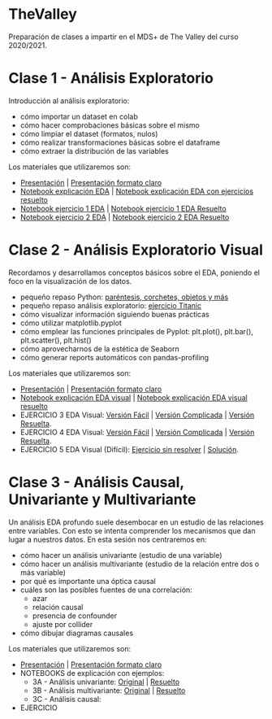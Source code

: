 # TheValley
Preparación de clases a impartir en  el MDS+ de The Valley del curso 2020/2021.

# Clase 1 - Análisis Exploratorio
Introducción al análisis exploratorio: 
- cómo importar un dataset en colab
- cómo hacer comprobaciones básicas sobre el mismo
- cómo limpiar el dataset (formatos, nulos)
- cómo realizar transformaciones básicas sobre el dataframe
- cómo extraer la distribución de las variables

Los materiales que utilizaremos son:
- [Presentación](https://docs.google.com/presentation/d/1IT6OVy9YS_sbgHF2oU9D0L--fZiyUfij7NxVhu3cAdg/edit?usp=sharing) | [Presentación formato claro](https://docs.google.com/presentation/d/1H04gE9N6dTgWJ7o9tgxZIHyXMNRD8HB97EKwotOWUng/edit?usp=sharing)
- [Notebook explicación EDA](https://colab.research.google.com/github/JotaBlanco/TheValley/blob/main/Notebooks/01-proceso-analisis-exploratorio/01___Proceso_analisis_exploratorio__sin_resolver_ejercicios.ipynb#scrollTo=cnHRaho3rsXS) | [Notebook explicación EDA con ejercicios resuelto](https://colab.research.google.com/github/JotaBlanco/TheValley/blob/main/Notebooks/01-proceso-analisis-exploratorio/01___Proceso_analisis_exploratorio.ipynb)  
- [Notebook ejercicio 1 EDA](https://colab.research.google.com/github/JotaBlanco/TheValley/blob/main/Notebooks/01-proceso-analisis-exploratorio/EJERCICIO_1__proceso_analisis_exploratorio_sin_resolver.ipynb#scrollTo=exi-HUGCoCae)   |   [Notebook ejercicio 1 EDA Resuelto](https://colab.research.google.com/github/JotaBlanco/TheValley/blob/main/Notebooks/01-proceso-analisis-exploratorio/EJERCICIO_1__proceso_analisis_exploratorio.ipynb)
- [Notebook ejercicio 2 EDA](https://colab.research.google.com/github/JotaBlanco/TheValley/blob/main/Notebooks/01-proceso-analisis-exploratorio/EJERCICIO_2__proceso_analisis_exploratorio_sin_resolver.ipynb)   |   [Notebook ejercicio 2 EDA Resuelto](https://colab.research.google.com/github/JotaBlanco/TheValley/blob/main/Notebooks/01-proceso-analisis-exploratorio/EJERCICIO_2__proceso_analisis_exploratorio.ipynb)



# Clase 2 - Análisis Exploratorio Visual
Recordamos y desarrollamos conceptos básicos sobre el EDA, poniendo el foco en la visualización de los datos.  
- pequeño repaso Python: [paréntesis, corchetes, objetos y más](https://colab.research.google.com/github/JotaBlanco/TheValley/blob/main/Notebooks/00___Peque%C3%B1o_repaso_de_formatos_tipos_par%C3%A9ntesis_corchetes.ipynb)
- pequeño repaso análisis exploratorio:  [ejercicio Titanic](https://colab.research.google.com/github/JotaBlanco/TheValley/blob/main/Notebooks/01-proceso-analisis-exploratorio/EJERCICIO_1__proceso_analisis_exploratorio.ipynb)
- cómo visualizar información siguiendo buenas prácticas
- cómo utilizar matplotlib.pyplot
- cómo emplear las funciones principales de Pyplot: plt.plot(), plt.bar(), plt.scatter(), plt.hist()
- cómo aprovecharnos de la estética de Seaborn
- cómo generar reports automáticos con pandas-profiling

Los materiales que utilizaremos son:
- [Presentación](https://docs.google.com/presentation/d/1N7MPSC7ntM-0ZEHlrN5xRTpT4uNDyU_o53GBvnojUx8/edit) | [Presentación formato claro](https://docs.google.com/presentation/d/1YS2POSE2xxyebvRIvpgQF5JQdAWE4ZkogvI7oKnqNoc/edit#slide=id.gb515a589a6_0_329)
- [Notebook explicación EDA visual](https://colab.research.google.com/github/JotaBlanco/TheValley/blob/main/Notebooks/02-analisis-exploratorio-visual/02___Analisis_exploratorio_visual_sin_resolver.ipynb#scrollTo=cnHRaho3rsXS) | [Notebook explicación EDA visual resuelto](https://colab.research.google.com/github/JotaBlanco/TheValley/blob/main/Notebooks/02-analisis-exploratorio-visual/02___Analisis_exploratorio_visual.ipynb)
- EJERCICIO 3 EDA Visual: [Versión Fácil](https://colab.research.google.com/github/JotaBlanco/TheValley/blob/main/Notebooks/02-analisis-exploratorio-visual/EJERCICIO_3___sin_resolver_nivel_FACIL.ipynb) | [Versión Complicada](https://colab.research.google.com/github/JotaBlanco/TheValley/blob/main/Notebooks/02-analisis-exploratorio-visual/EJERCICIO_3___sin_resolver_nivel_DIFICIL.ipynb) | [Versión Resuelta](https://colab.research.google.com/github/JotaBlanco/TheValley/blob/main/Notebooks/02-analisis-exploratorio-visual/EJERCICIO_3___EDA_Visual_Covid.ipynb). 
- EJERCICIO 4 EDA Visual: [Versión Fácil](https://colab.research.google.com/github/JotaBlanco/TheValley/blob/main/Notebooks/02-analisis-exploratorio-visual/EJERCICIO_4___sin_resolver_FACIL.ipynb) | [Versión Complicada](https://colab.research.google.com/github/JotaBlanco/TheValley/blob/main/Notebooks/02-analisis-exploratorio-visual/EJERCICIO_4___sin_resolver_DIFICIL.ipynb) | [Versión Resuelta](https://colab.research.google.com/github/JotaBlanco/TheValley/blob/main/Notebooks/02-analisis-exploratorio-visual/EJERCICIO_4___EDA_Visual_Barsa_Madrid.ipynb). 
- EJERCICIO 5 EDA Visual (Difícil): [Ejercicio sin resolver](https://colab.research.google.com/github/JotaBlanco/TheValley/blob/main/Notebooks/02-analisis-exploratorio-visual/EJERCICIO_5___EDA_Visual_Funcion_Scatter_sin_resolver.ipynb) | [Solución](https://colab.research.google.com/github/JotaBlanco/TheValley/blob/main/Notebooks/02-analisis-exploratorio-visual/EJERCICIO_5___EDA_Visual_Funcion_Scatter.ipynb).

# Clase 3 - Análisis Causal, Univariante y Multivariante
Un análisis EDA profundo suele desembocar en un estudio de las relaciones entre variables. Con esto se intenta comprender los mecanismos que dan lugar a nuestros datos. En esta sesión nos centraremos en:
- cómo hacer un análisis univariante (estudio de una variable)
- cómo hacer un análisis multivariante (estudio de la relación entre dos o más variable)
- por qué es importante una óptica causal
- cuáles son las posibles fuentes de una correlación:
  - azar
  - relación causal
  - presencia de confounder
  - ajuste por collider
- cómo dibujar diagramas causales

Los materiales que utilizaremos son:
- [Presentación](https://docs.google.com/presentation/d/1WNWGnLUyiGqwFf92V3V_szu3QTD_0EQY5GZjhFgen5Q/edit#slide=id.gb9a25a5f71_0_10) | [Presentación formato claro](https://docs.google.com/presentation/d/1WNWGnLUyiGqwFf92V3V_szu3QTD_0EQY5GZjhFgen5Q/edit#slide=id.gb9a25a5f71_0_10)
- NOTEBOOKS de explicación con ejemplos:
  - 3A - Análisis univariante: [Original](https://colab.research.google.com/github/JotaBlanco/TheValley/blob/main/Notebooks/03-analisis-univariante-causal-multivariante/03_A___Analisis_univariante_sin_resolver.ipynb) | [Resuelto](https://colab.research.google.com/github/JotaBlanco/TheValley/blob/main/Notebooks/03-analisis-univariante-causal-multivariante/03_A___Analisis_univariante.ipynb)
  - 3B - Análisis multivariante: [Original](https://colab.research.google.com/github/JotaBlanco/TheValley/blob/main/Notebooks/03-analisis-univariante-causal-multivariante/03_B___Analisis_multivariante_sin_resolver.ipynb) | [Resuelto](https://colab.research.google.com/github/JotaBlanco/TheValley/blob/main/Notebooks/03-analisis-univariante-causal-multivariante/03_B___Analisis_multivariante.ipynb)
  - 3C - Análisis causal:
- EJERCICIO
